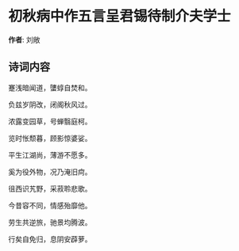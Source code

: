 # 初秋病中作五言呈君锡待制介夫学士

**作者**: 刘敞

## 诗词内容

蹇浅暗闻道，螴蜳自焚和。

负兹岁阴改，闭阁秋风过。

浓露变园草，号蝉翳庭柯。

览时怅颓暮，顾影惊婆娑。

平生江湖尚，薄游不愿多。

奚为役外物，况乃淹旧疴。

徂西识艽野，采菽聆悲歌。

今昔容不同，情感殆靡他。

劳生共逆旅，驰景均腾波。

行矣自免归，息阴安薜萝。

